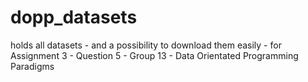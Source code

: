 # dopp_datasets
holds all datasets - and a possibility to download them easily - for Assignment 3 - Question 5 - Group 13 - Data Orientated Programming Paradigms
